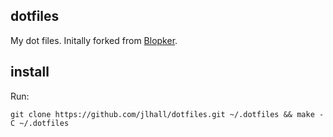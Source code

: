 ## dotfiles
My dot files. Initally forked from [Blopker](https://github.com/blopker/dotfiles).

## install
Run:
```
git clone https://github.com/jlhall/dotfiles.git ~/.dotfiles && make -C ~/.dotfiles
```
